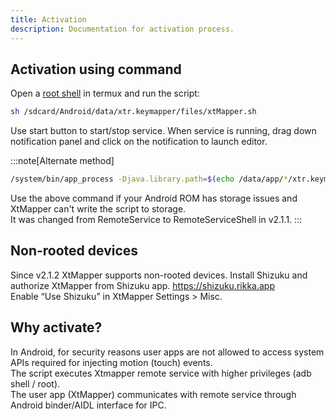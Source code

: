 ```yaml
---
title: Activation
description: Documentation for activation process.
---
```

## Activation using command
Open a [root shell](../../blissos/termux) in termux and run the script: 
```bash
sh /sdcard/Android/data/xtr.keymapper/files/xtMapper.sh
```
Use start button to start/stop service. When service is running, drag down notification panel and click on the notification to launch editor.

:::note[Alternate method]  
```bash
/system/bin/app_process -Djava.library.path=$(echo /data/app/*/xtr.keymapper*/lib/x86_64) -Djava.class.path=$(echo /data/app/*/xtr.keymapper*/base.apk) / xtr.keymapper.server.RemoteServiceShell
```
Use the above command if your Android ROM has storage issues and XtMapper can't write the script to storage.  
It was changed from RemoteService to RemoteServiceShell in v2.1.1.
:::

## Non-rooted devices 
Since v2.1.2 XtMapper supports non-rooted devices.
Install Shizuku and authorize XtMapper from Shizuku app. https://shizuku.rikka.app  
Enable “Use Shizuku” in XtMapper Settings > Misc.

## Why activate?
In Android, for security reasons user apps are not allowed to access system APIs required for injecting motion (touch) events.  
The script executes Xtmapper remote service with higher privileges (adb shell / root).  
The user app (XtMapper) communicates with remote service through Android binder/AIDL interface for IPC.
